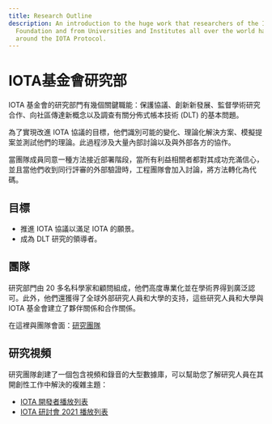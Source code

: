 ```yaml
---
title: Research Outline
description: An introduction to the huge work that researchers of the IOTA
  Foundation and from Universities and Institutes all over the world have done
  around the IOTA Protocol.
---
```


# IOTA基金會研究部

IOTA 基金會的研究部門有幾個關鍵職能：保護協議、創新新發展、監督學術研究合作、向社區傳達新概念以及調查有關分佈式帳本技術 (DLT) 的基本問題。

為了實現改進 IOTA 協議的目標，他們識別可能的變化、理論化解決方案、模擬提案並測試他們的理論。此過程涉及大量內部討論以及與外部各方的協作。

當團隊成員同意一種方法接近部署階段，當所有利益相關者都對其成功充滿信心，並且當他們收到同行評審的外部驗證時，工程團隊會加入討論，將方法轉化為代碼。

## 目標

- 推進 IOTA 協議以滿足 IOTA 的願景。
- 成為 DLT 研究的領導者。

## 團隊

研究部門由 20 多名科學家和顧問組成，他們高度專業化並在學術界得到廣泛認可。此外，他們還獲得了全球外部研究人員和大學的支持，這些研究人員和大學與 IOTA 基金會建立了夥伴關係和合作關係。

在這裡與團隊會面：[研究團隊](https://www.iota.org/foundation/researcher-profiles)

## 研究視頻

研究團隊創建了一個包含視頻和錄音的大型數據庫，可以幫助您了解研究人員在其開創性工作中解決的複雜主題：

- [IOTA 開發者播放列表](https://www.youtube.com/playlist?list=PLMbc46iGTB_TIkwgBrAMSi4NbjPKkxrr4)
- [IOTA 研討會 2021 播放列表](https://www.youtube.com/playlist?list=PLMbc46iGTB_Q7KAFXnQTFOn5keU2yDOXU)
